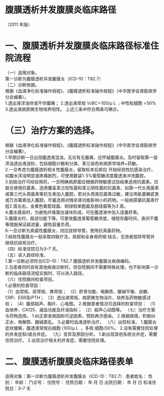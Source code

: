 # 腹膜透析并发腹膜炎临床路径  
（2011 年版）  
# 一、腹膜透析并发腹膜炎临床路径标准住院流程  
（一）适用对象。  
第一诊断为腹膜透析并发腹膜炎（ICD–10：T82.7）  
（二）诊断依据。  
根据《血液净化标准操作规程》、《腹膜透析标准操作规程》（中华医学会肾脏病学分会编著）。  
1.透出液浑浊伴或不伴腹痛； 2.透出液常规 $\mathbb{W}\mathrm{BC}\!>\!100/\upmu\mathrm{~L~}$ ;   中性粒细胞 $>\!50\%$ 3.透出液病原微生物培养阳性。 上述三条中符合两条可确诊。  
# （三）治疗方案的选择。  
根据《血液净化标准操作规程》、《腹膜透析标准操作规程》（中华医学会肾脏病学分会编著）。  
1.早期诊断一旦出现腹透液混浊，无论有无腹痛，应怀疑腹膜炎。及时留取第一袋浑浊透出液送检，包括细胞计数和分类、革兰染色和病原学培养+药敏。  
2.一旦考虑为腹膜透析相关性腹膜炎，留取标本后即应 开始经验性抗感染治疗。如腹水浑浊明显或疼痛剧烈，可使用数袋$1.\,5\%$葡萄糖浓度腹透液冲洗腹腔。  
3.初始治疗可经验用药，一旦明确病原菌应根据药物敏感试验结果选用抗菌素。应联合使用抗菌素，选用覆盖革兰阳性菌和革兰阴性菌的抗菌素，如第一代头孢菌素或第三代头孢菌素等抗生素加入腹腔。若对头孢类抗菌素过敏，建议用氨基糖甙类或万古霉素加入腹腔。尽量选用对残余肾功能影响小的药物。一般病原菌抗菌素疗程2 周左右，金黄色葡萄球菌、铜绿假单胞菌及肠球菌等为3 周。  
4.腹水感染时，为避免纤维蛋白凝块形成，可在腹透液中加入适量肝素。  
5.腹膜炎时，超滤功能下降，可更改腹透液葡萄糖浓度，缩短存腹时间，夜间干腹等措施保证超滤量，避免容量负荷。  
6.一旦诊断为真菌性腹膜炎，则应拔除导管，使用抗真菌药物。  
7.结核性腹膜炎一般采取四联疗法，局部和全身用药相 结合，无效者拔除导管并继续抗结核治疗。  
（四）标准住院日为3–7 天。  
（五）进入路径标准。  
1.第一诊断必须符合ICD–10：T82.7 腹膜透析并发腹膜炎疾病编码。  
2.当患者同时具有其他疾病诊断时，但住院期间不需要特殊处理，也不影响第一诊断的临床路径流程实施时，可以进入路径。  
（六）住院期间检查项目。  
1.必需的检查项目：  
（1）血常规、尿常规、粪常规； （2）肝肾功能、电解质、酸碱平衡、血糖、CRP、ESR及iPTH； （3）透出液常规、病原微生物涂片、培养及药物敏感试验； （4）腹部超声、胸片、心电图。 2.根据患者情况可选择的检查项目： （1）血培养、CA125、凝血功能及纤溶指标； （2）超声心动图等。 （七）治疗方案与药物选择。 1.纠正原发病因和可逆因素，预防再次感染。 2.根据病情，积极纠正水、电解质、酸碱紊乱。 3.必要时血液透析治疗。 （八）出院标准。 1.腹膜炎症状缓解，腹透液常规白细胞 $\langle100/\upmu\mathrm{~L~}$ ，多核 细胞$\langle50\%$。 2.没有需要住院处理的并发症和/或合并症。 （九）变异及原因分析。 1.新出现其他系统合并症，需要住院治疗。 2.出现治疗相关的并发症，需要住院处理。  
# 二、腹膜透析腹膜炎临床路径表单  
适用对象：第一诊断为腹膜透析并发腹膜炎（ICD-10：T82.7） 患者姓名：       性别：       年龄：       门诊号：        住院号：             住院日期：     年   月   日    出院日期：     年   月   日   标准住院日：3–7 天  
